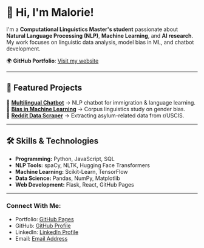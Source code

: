 # 👋 Hi, I'm Malorie!

I'm a **Computational Linguistics Master's student** passionate about **Natural Language Processing (NLP)**, **Machine Learning**, and **AI research**. My work focuses on linguistic data analysis, model bias in ML, and chatbot development.

🌍 **GitHub Portfolio**: [Visit my website](https://malorieiovino.github.io)

---

## 🚀 Featured Projects  
🔹 **[Multilingual Chatbot](https://github.com/malorieiovino/multilingual-chatbot)** → NLP chatbot for immigration & language learning.  
🔹 **[Bias in Machine Learning](https://github.com/malorieiovino/bias-in-ml)** → Corpus linguistics study on gender bias.  
🔹 **[Reddit Data Scraper](https://github.com/malorieiovino/reddit-scraper)** → Extracting asylum-related data from r/USCIS.

---

## 🛠 Skills & Technologies
- **Programming:** Python, JavaScript, SQL  
- **NLP Tools:** spaCy, NLTK, Hugging Face Transformers  
- **Machine Learning:** Scikit-Learn, TensorFlow  
- **Data Science:** Pandas, NumPy, Matplotlib  
- **Web Development:** Flask, React, GitHub Pages

--- 

### Connect With Me:
- Portfolio: [GitHub Pages](https://malorieiovino.github.io/)
- GitHub: [GitHub Profile](https://github.com/malorieiovino)
- LinkedIn: [LinkedIn Profile](www.linkedin.com/in/malorie-iovino-2a4387171)
- Email: [Email Address](iovinomalorie@gmail.com)
